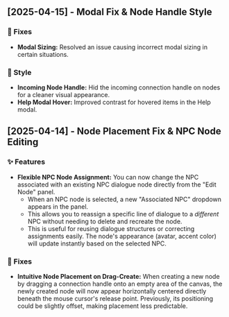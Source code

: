 ## [2025-04-15] - Modal Fix & Node Handle Style

### 🐛 Fixes

*   **Modal Sizing:** Resolved an issue causing incorrect modal sizing in certain situations.

### 🎨 Style

*   **Incoming Node Handle:** Hid the incoming connection handle on nodes for a cleaner visual appearance.
*   **Help Modal Hover:** Improved contrast for hovered items in the Help modal.




## [2025-04-14] - Node Placement Fix & NPC Node Editing

### ✨ Features

*   **Flexible NPC Node Assignment:** You can now change the NPC associated with an existing NPC dialogue node directly from the "Edit Node" panel.
    *   When an NPC node is selected, a new "Associated NPC" dropdown appears in the panel.
    *   This allows you to reassign a specific line of dialogue to a *different* NPC without needing to delete and recreate the node.
    *   This is useful for reusing dialogue structures or correcting assignments easily. The node's appearance (avatar, accent color) will update instantly based on the selected NPC.

### 🐛 Fixes

*   **Intuitive Node Placement on Drag-Create:** When creating a new node by dragging a connection handle onto an empty area of the canvas, the newly created node will now appear horizontally centered directly beneath the mouse cursor's release point. Previously, its positioning could be slightly offset, making placement less predictable.